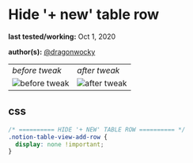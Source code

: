 # Hide '+ new' table row

**last tested/working:** Oct 1, 2020

**author(s):** [@dragonwocky](https://github.com/dragonwocky)

<table border="0">
 <tr>
    <td><i>before tweak</i></td>
    <td><i>after tweak</i></td>
 </tr>
 <tr>
    <td><img alt="before tweak" src="https://i.imgur.com/tjWNfIg.jpg"></td>
    <td><img alt="after tweak" src="https://i.imgur.com/qQPUP45.jpg"></td>
 </tr>
</table>

## css

```css
/* ========== HIDE '+ NEW' TABLE ROW ========== */
.notion-table-view-add-row {
  display: none !important;
}
```